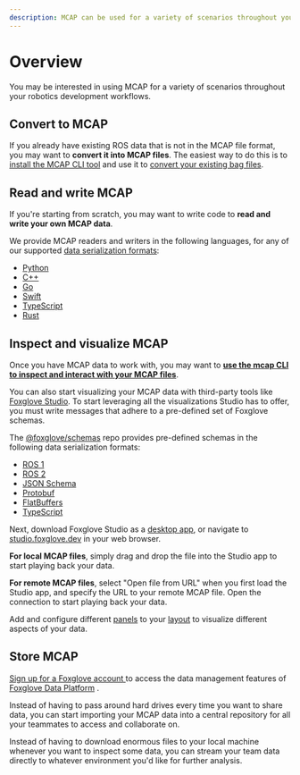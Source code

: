 ```yaml
---
description: MCAP can be used for a variety of scenarios throughout your robotics development workflows.
---
```


# Overview

You may be interested in using MCAP for a variety of scenarios throughout your robotics development workflows.

## Convert to MCAP

If you already have existing ROS data that is not in the MCAP file format, you may want to **convert it into MCAP files**. The easiest way to do this is to [install the MCAP CLI tool](https://github.com/foxglove/mcap/tree/main/go/cli/mcap#installing) and use it to [convert your existing bag files](https://github.com/foxglove/mcap/tree/main/go/cli/mcap#bag-to-mcap-conversion).

## Read and write MCAP

If you're starting from scratch, you may want to write code to **read and write your own MCAP data**.

We provide MCAP readers and writers in the following languages, for any of our supported [data serialization formats](../home/data-serialization-formats.md):

- [Python](https://github.com/foxglove/mcap/tree/main/python)
- [C++](https://github.com/foxglove/mcap/tree/main/cpp)
- [Go](https://github.com/foxglove/mcap/tree/main/go)
- [Swift](https://github.com/foxglove/mcap/tree/main/swift)
- [TypeScript](https://github.com/foxglove/mcap/tree/main/typescript)
- [Rust](https://github.com/foxglove/mcap/tree/main/rust)

## Inspect and visualize MCAP

Once you have MCAP data to work with, you may want to [**use the mcap CLI to inspect and interact with your MCAP files**](https://github.com/foxglove/mcap/tree/main/go/cli/mcap#examples).

You can also start visualizing your MCAP data with third-party tools like [Foxglove Studio](https://foxglove.dev/studio). To start leveraging all the visualizations Studio has to offer, you must write messages that adhere to a pre-defined set of Foxglove schemas.

The [@foxglove/schemas](https://github.com/foxglove/schemas) repo provides pre-defined schemas in the following data serialization formats:

- [ROS 1](https://github.com/foxglove/schemas/tree/main/schemas/ros1)
- [ROS 2](https://github.com/foxglove/schemas/tree/main/schemas/ros2)
- [JSON Schema](https://github.com/foxglove/schemas/tree/main/schemas/jsonschema)
- [Protobuf](https://github.com/foxglove/schemas/tree/main/schemas/proto/foxglove)
- [FlatBuffers](https://github.com/foxglove/schemas/tree/main/schemas/flatbuffer)
- [TypeScript](https://github.com/foxglove/schemas/tree/main/schemas/typescript)

Next, download Foxglove Studio as a [desktop app](https://foxglove.dev/download), or navigate to [studio.foxglove.dev](https://studio.foxglove.dev) in your web browser.

**For local MCAP files**, simply drag and drop the file into the Studio app to start playing back your data.

**For remote MCAP files**, select "Open file from URL" when you first load the Studio app, and specify the URL to your remote MCAP file. Open the connection to start playing back your data.

Add and configure different [panels](https://foxglove.dev/docs/studio/panels/introduction) to your [layout](https://foxglove.dev/docs/studio/layouts) to visualize different aspects of your data.

## Store MCAP

[Sign up for a Foxglove account ](https://console.foxglove.dev) to access the data management features of [Foxglove Data Platform](https://foxglove.dev/data-platform) .

Instead of having to pass around hard drives every time you want to share data, you can start importing your MCAP data into a central repository for all your teammates to access and collaborate on.

Instead of having to download enormous files to your local machine whenever you want to inspect some data, you can stream your team data directly to whatever environment you'd like for further analysis.
